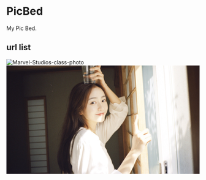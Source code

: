 # PicBed
My Pic Bed.
## url list
![Marvel-Studios-class-photo](https://raw.githubusercontent.com/IlluminateDarkheat/PicBed/master/Marvel-Studios-class-photo.jpg)
![IMG_7285](https://raw.githubusercontent.com/IlluminateDarkheat/PicBed/master/IMG_7285.JPG)

